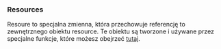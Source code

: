 ### Resources
Resoure to specjalna zmienna, która przechowuje referencję to zewnętrznego obiektu resource. Te obiektu są tworzone i używane przez specjalne funkcje, które możesz obejrzeć [tutaj](http://php.net/manual/en/resource.php).
